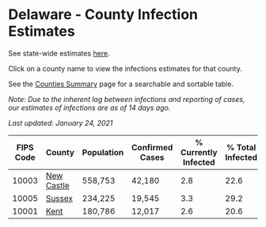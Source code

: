 # Delaware - County Infection Estimates

See state-wide estimates [here](/infections/us-de).

Click on a county name to view the infections estimates for that county.

See the [Counties Summary](/infections/summary-counties) page for a searchable and sortable table.

*Note: Due to the inherent lag between infections and reporting of cases, our estimates of infections are as of 14 days ago.*

*Last updated: January 24, 2021*

|   FIPS Code |                   County |   Population |   Confirmed Cases |   % Currently Infected |   % Total Infected |
|-------------|--------------------------|--------------|-------------------|------------------------|--------------------|
|       10003 | [New Castle](new-castle) |      558,753 |            42,180 |                    2.8 |               22.6 |
|       10005 |         [Sussex](sussex) |      234,225 |            19,545 |                    3.3 |               29.2 |
|       10001 |             [Kent](kent) |      180,786 |            12,017 |                    2.6 |               20.6 |